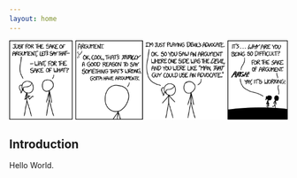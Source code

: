 ```yaml
---
layout: home
---
```


<!-- Set title and description in config.yml -->

<img src="assets/banner.png" style="width:925px;height:373;">

## Introduction

Hello World.
